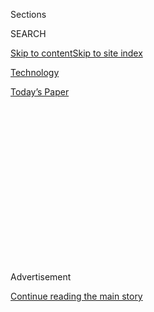 <div id="app">

<div>

<div>

<div>

<div class="NYTAppHideMasthead css-1q2w90k e1suatyy0">

<div class="section css-ui9rw0 e1suatyy2">

<div class="css-eph4ug er09x8g0">

<div class="css-6n7j50">

</div>

<span class="css-1dv1kvn">Sections</span>

<div class="css-10488qs">

<span class="css-1dv1kvn">SEARCH</span>

</div>

[Skip to content](#site-content)[Skip to site
index](#site-index)

</div>

<div id="masthead-section-label" class="css-1wr3we4 eaxe0e00">

[Technology](https://www.nytimes3xbfgragh.onion/section/technology)

</div>

<div class="css-10698na e1huz5gh0">

</div>

</div>

<div id="masthead-bar-one" class="section hasLinks css-15hmgas e1csuq9d3">

<div class="css-uqyvli e1csuq9d0">

</div>

<div class="css-1uqjmks e1csuq9d1">

</div>

<div class="css-9e9ivx">

[](https://myaccount.nytimes3xbfgragh.onion/auth/login?response_type=cookie&client_id=vi)

</div>

<div class="css-1bvtpon e1csuq9d2">

[Today’s
Paper](https://www.nytimes3xbfgragh.onion/section/todayspaper)

</div>

</div>

</div>

</div>

<div data-aria-hidden="false">

<div id="site-content" data-role="main">

<div>

<div class="css-1aor85t" style="opacity:0.000000001;z-index:-1;visibility:hidden">

<div class="css-1hqnpie">

<div class="css-epjblv">

<span class="css-17xtcya">[Technology](/section/technology)</span><span class="css-x15j1o">|</span><span class="css-fwqvlz">Trump
Targets WeChat and TikTok, in Sharp Escalation With
China</span>

</div>

<div class="css-k008qs">

<div class="css-1iwv8en">

<span class="css-18z7m18"></span>

<div>

</div>

</div>

<span class="css-1n6z4y">https://nyti.ms/3ifwdjl</span>

<div class="css-1705lsu">

<div class="css-4xjgmj">

<div class="css-4skfbu" data-role="toolbar" data-aria-label="Social Media Share buttons, Save button, and Comments Panel with current comment count" data-testid="share-tools">

  - 
  - 
  - 
  - 
    
    <div class="css-6n7j50">
    
    </div>

  - 
  - 

</div>

</div>

</div>

</div>

</div>

</div>

<div id="NYT_TOP_BANNER_REGION" class="css-13pd83m">

</div>

<div id="top-wrapper" class="css-1sy8kpn">

<div id="top-slug" class="css-l9onyx">

Advertisement

</div>

[Continue reading the main
story](#after-top)

<div class="ad top-wrapper" style="text-align:center;height:100%;display:block;min-height:250px">

<div id="top" class="place-ad" data-position="top" data-size-key="top">

</div>

</div>

<div id="after-top">

</div>

</div>

<div>

<div id="sponsor-wrapper" class="css-1hyfx7x">

<div id="sponsor-slug" class="css-19vbshk">

Supported by

</div>

[Continue reading the main
story](#after-sponsor)

<div id="sponsor" class="ad sponsor-wrapper" style="text-align:center;height:100%;display:block">

</div>

<div id="after-sponsor">

</div>

</div>

<div class="css-186x18t">

</div>

<div class="css-1vkm6nb ehdk2mb0">

# Trump Targets WeChat and TikTok, in Sharp Escalation With China

</div>

The government cited national security concerns in announcing sweeping
restrictions on two popular Chinese social media networks, a move that
is likely to be met with retaliation.

<div class="css-79elbk" data-testid="photoviewer-wrapper">

<div class="css-z3e15g" data-testid="photoviewer-wrapper-hidden">

</div>

<div class="css-1a48zt4 ehw59r15" data-testid="photoviewer-children">

![<span class="css-16f3y1r e13ogyst0" data-aria-hidden="true">President
Trump signed executive orders that placed restrictions on TikTok and
WeChat, two popular Chinese social media networks, after 45
days.</span><span class="css-cnj6d5 e1z0qqy90" itemprop="copyrightHolder"><span class="css-1ly73wi e1tej78p0">Credit...</span><span><span>Danish
Siddiqui/Reuters</span></span></span>](https://static01.graylady3jvrrxbe.onion/images/2020/08/06/business/06dc-chinaban1/merlin_175366002_fe1eaecc-4bf3-4dfe-8538-24ad1d4024bb-articleLarge.jpg?quality=75&auto=webp&disable=upscale)

</div>

</div>

<div class="css-18e8msd">

<div class="css-otjvjh epjyd6m0">

<div class="css-nmf14i ey68jwv0" data-aria-hidden="true">

[![Ana
Swanson](https://static01.graylady3jvrrxbe.onion/images/2018/12/10/multimedia/author-ana-swanson/author-ana-swanson-thumbLarge.png
"Ana Swanson")](https://www.nytimes3xbfgragh.onion/by/ana-swanson)[![Mike
Isaac](https://static01.graylady3jvrrxbe.onion/images/2018/02/16/multimedia/author-mike-isaac/author-mike-isaac-thumbLarge.jpg
"Mike Isaac")](https://www.nytimes3xbfgragh.onion/by/mike-isaac)[![Paul
Mozur](https://static01.graylady3jvrrxbe.onion/images/2018/10/15/multimedia/author-paul-mozur/author-paul-mozur-thumbLarge.png
"Paul Mozur")](https://www.nytimes3xbfgragh.onion/by/paul-mozur)

</div>

<div class="css-1baulvz">

By [<span class="css-1baulvz" itemprop="name">Ana
Swanson</span>](https://www.nytimes3xbfgragh.onion/by/ana-swanson),
[<span class="css-1baulvz" itemprop="name">Mike
Isaac</span>](https://www.nytimes3xbfgragh.onion/by/mike-isaac) and
[<span class="css-1baulvz last-byline" itemprop="name">Paul
Mozur</span>](https://www.nytimes3xbfgragh.onion/by/paul-mozur)

</div>

</div>

  - 
    
    <div class="css-ld3wwf e16638kd2">
    
    Published Aug. 6, 2020Updated Aug. 7, 2020,
    <span class="css-epvm6">4:57 a.m.
    ET</span>
    
    </div>

  - 
    
    <div class="css-4xjgmj">
    
    <div class="css-pvvomx" data-role="toolbar" data-aria-label="Social Media Share buttons, Save button, and Comments Panel with current comment count" data-testid="share-tools">
    
      - 
      - 
      - 
      - 
        
        <div class="css-6n7j50">
        
        </div>
    
      - 
      - 
    
    </div>
    
    </div>

</div>

<div class="css-mdjrty">

[阅读简体中文版](https://cn.nytimes3xbfgragh.onion/usa/20200807/trump-wechat-tiktok-china/ "Read in Simplified Chinese")[閱讀繁體中文版](https://cn.nytimes3xbfgragh.onion/usa/20200807/trump-wechat-tiktok-china/zh-hant/ "Read in Traditional Chinese")

</div>

</div>

<div class="section meteredContent css-1r7ky0e" name="articleBody" itemprop="articleBody">

<div class="css-1fanzo5 StoryBodyCompanionColumn">

<div class="css-53u6y8">

WASHINGTON — The Trump administration has announced sweeping
restrictions on two popular Chinese social media networks, [TikTok and
WeChat](https://www.nytimes3xbfgragh.onion/2020/08/07/business/trump-china-wechat-tiktok.html),
a sharp escalation of its confrontation with China that is likely to be
met with retaliation.

Two executive orders, released late Thursday and taking effect in 45
days, cited national security concerns to bar any transactions with
WeChat or TikTok by any person or involving any property subject to the
jurisdiction of the United States. The order essentially sets a 45-day
deadline for an acquisition of TikTok, which is [in talks to be acquired
by
Microsoft](https://www.nytimes3xbfgragh.onion/2020/08/03/technology/trump-tiktok-microsoft.html).

Tensions between the United States and China have already escalated to
levels not seen in decades over rifts in geopolitics, technology and
trade. In recent months, Trump administration officials have challenged
China on its crackdown in Hong Kong, its territorial claims in the South
China Sea and its efforts to produce global tech champions. The campaign
has been provoked in part by China’s more assertive posture, but also
President Trump’s desire to convince voters that he is tough on China as
the election approaches.

Mr. Trump’s advisers have zeroed in on technology companies, which they
say are beholden to the Chinese government through security laws. Many
companies that do business across the Pacific have been left paralyzed
or begun to reconsider their partnerships, unsure of whether these
tensions will spill into a new Cold War. The restrictions announced
Thursday would also represent a further balkanization of the global
internet, as nations continue to cut off foreign technology companies
from one another’s markets.

</div>

</div>

<div class="css-1fanzo5 StoryBodyCompanionColumn">

<div class="css-53u6y8">

In the announcement, Mr. Trump accused WeChat, made by Tencent, and
TikTok, made by ByteDance, of providing a channel for the Chinese
Communist Party to obtain Americans’ proprietary information, keep tabs
on Chinese citizens abroad and carry out disinformation campaigns to
benefit China’s interest.

“The spread in the United States of mobile applications developed and
owned by companies in the People’s Republic of China (China) continues
to threaten the national security, foreign policy and economy of the
United States,” the president wrote.

Much remains unclear about the scope of the ban, including precisely
which transactions would be covered. But it appears to have even more
severe consequences for WeChat than for TikTok, which could be rescued
through its talks with an American suitor.

WeChat is used widely around the world, particularly by people of
Chinese descent, to communicate with friends, read news and carry out
business transactions, and such a ban could effectively cut off much
informal communication between people in China and the United States.
Questions remain as to whether the order will affect businesses tied to
Tencent, WeChat’s parent company, which is an investor in many popular
American technology and gaming start-ups.

“We are reviewing the executive order to get a full understanding,” a
Tencent representative said early Friday. The company’s shares fell
almost 6 percent in trading on Friday.

</div>

</div>

<div class="css-1fanzo5 StoryBodyCompanionColumn">

<div class="css-53u6y8">

A press officer for Microsoft declined to comment.

In a statement on Friday, TikTok said it was “shocked” by the executive
order, which it said risked “undermining global businesses’ trust in the
United States’ commitment to the rule of law.”

“We will pursue all remedies available to us,” the statement said, “in
order to ensure that the rule of law is not discarded and that our
company and our users are treated fairly — if not by the administration,
then by the U.S. courts.”

At a daily news briefing Friday, the Chinese Ministry of Foreign Affairs
spokesman Wang Wenbin called the executive orders a “nakedly hegemonic
act” and added, “on the pretext of national security, the U.S.
frequently abuses national power and unreasonably suppresses relevant
enterprises.”

TikTok is in talks with at least three other American companies,
including Microsoft, regarding a potential acquisition of TikTok’s
business. Last week, Microsoft said it planned to pursue the
negotiations for a purchase of TikTok’s service in the United States,
Canada, Australia and New Zealand, and would do so by Sept. 15.

Mr. Trump for weeks has been urged to intervene with TikTok, and by a
range of advisers. Many of those advisers, including Treasury Secretary
Steven Mnuchin, had counseled Mr. Trump to follow the recommendations of
a national security panel, the Committee on Foreign Investment in the
United States, and allow Microsoft or another suitor to buy the
Chinese-owned service.

But other advisers, like the White House trade adviser Peter Navarro,
pushed for more sweeping action. By Friday evening, as the president
flew back to Washington from Florida, Mr. Trump told reporters that he
did not want TikTok to be acquired by an American company and that he
would use his presidential authority to bar TikTok from operating in the
United States.

That position did not last long. Mr. Mnuchin and other officials
scrambled to find people who would intervene with the president,
imploring people like Senator Lindsey Graham, Republican from South
Carolina, to explain to the president why the Microsoft deal was a good
option. Mr. Graham and Mr. Mnuchin cautioned Mr. Trump about a risky
political calculation if TikTok simply went dark.

</div>

</div>

<div class="css-1fanzo5 StoryBodyCompanionColumn">

<div class="css-53u6y8">

By Sunday, [Mr. Trump had come
around](https://www.nytimes3xbfgragh.onion/2020/08/02/business/economy/trump-tiktok-china-national-security.html).
But he has never seemed completely settled on one approach.

The threat of an outright ban on transactions is a serious blow for
ByteDance and Zhang Yiming, the company’s chief executive, whose goal
for years has been to connect the world through his various consumer
apps. Nicknamed the “[app
factory](https://qz.com/1803609/all-the-apps-run-by-tiktoks-chinese-owner-bytedance/#:~:text=Although%20most%20often%20described%20as,news%20aggregator%20to%20productivity%20management)”
in China, ByteDance is home to more than 20 apps, including personal
financial apps and productivity programs.

TikTok is far and away the crown jewel of ByteDance’s portfolio. Used by
more than 800 million people globally, TikTok grew popular for its
short, catchy videos that spread quickly and virally over social media
channels. Mr. Zhang took steps to allow TikTok’s presence in some of the
world’s most important consumer markets, like storing user data on
servers in Virginia and Singapore, and hiring heads of business in the
United States.

For many in China, the ban of WeChat will be a bigger deal. TikTok does
not operate in China, where ByteDance instead offers an equivalent
service, called Douyin.

WeChat, on the other hand, spans Beijing’s system of internet filters,
connecting communities within and outside China. Exchange students use
it to keep in touch with their families, investors use it to broker
deals, and diaspora communities rely on it to keep in touch with
relatives. Within China there are few alternatives to WeChat, because
most other international messaging apps are blocked.

The order appeared to ban transactions between U.S. companies and
Tencent, the owner of WeChat. Such a block would become a major
difficulty for American firms in China, which use the ubiquitous WeChat
social media app to do marketing, advertising and after-sales service.

Tencent is also widely invested in American gaming and social media
companies, including Snap, Activision Blizzard and the makers of
Fortnite, Clash of Clans and League of Legends. It’s not clear how the
order might affect such investments.

Over the years WeChat went from copycat chat app to a force all its own.
Crammed with services that enable online payments, e-commerce orders and
other services, it grew into an inspiration for Silicon Valley.
Companies like Facebook followed some of its cues in adding features to
their own messaging apps.

</div>

</div>

<div class="css-1fanzo5 StoryBodyCompanionColumn">

<div class="css-53u6y8">

Yet WeChat has also long been used by the police in Beijing to track
dissidents. More recently, the app has emerged as a data conduit for the
newly empowered internet police, who examine discussions for signs of
political disloyalty. The app is also heavily censored, turning it into
a sort of state-controlled filter bubble. Rumors not acceptable by
Beijing are quashed, while others are left to spread.

Concern has been growing among Trump administration officials that
WeChat offers the Chinese government not merely a way to gather data and
information within the United States, but also a potent channel for
spreading alternative narratives and disinformation. Matthew Pottinger,
the deputy White House national security adviser, and Mr. Navarro have
both been strong supporters of the executive orders.

But the national security cases against TikTok and WeChat are far from
clear. Even within the national security community — and the nation’s
intelligence agencies — there are doubts that the United States can
successfully cut its networks and technologies off from China. There is
also a realization that a good number of communications will run over
Chinese-controlled computers, networks and switches no matter what the
U.S. government does.

“While TikTok is being singled out in this executive order, their data
collection and sharing practices are fairly standard in the industry,”
said Kirsten Martin, a professor on technology ethics at the University
of Notre Dame’s business school. “In fact, many fitness apps were banned
from use in the military for tracking location data, but we did not ban
them from all U.S. citizens.”

It’s not yet clear how a ban on WeChat or TikTok would be enforced, but
users could adopt the same tactics many take in China when a service is
banned and look for workarounds. If the app is taken down from app
stores, people might find other ways to download it. If its use is
blocked, they can turn to services that mask the origin of an internet
connection. Even so, as Beijing has found out, many lack the savvy and
patience for such technical fixes, and may cease using the service.

Ana Swanson reported from Washington, Mike Isaac from San Francisco, and
Paul Mozur from Taipei, Taiwan. Maggie Haberman, David Sanger and
Raymond Zhong contributed reporting.

</div>

</div>

</div>

<div>

</div>

<div>

</div>

<div>

</div>

<div>

<div id="bottom-wrapper" class="css-1ede5it">

<div id="bottom-slug" class="css-l9onyx">

Advertisement

</div>

[Continue reading the main
story](#after-bottom)

<div id="bottom" class="ad bottom-wrapper" style="text-align:center;height:100%;display:block;min-height:90px">

</div>

<div id="after-bottom">

</div>

</div>

</div>

</div>

</div>

## Site Index

<div>

</div>

## Site Information Navigation

  - [© <span>2020</span> <span>The New York Times
    Company</span>](https://help.nytimes3xbfgragh.onion/hc/en-us/articles/115014792127-Copyright-notice)

<!-- end list -->

  - [NYTCo](https://www.nytco.com/)
  - [Contact
    Us](https://help.nytimes3xbfgragh.onion/hc/en-us/articles/115015385887-Contact-Us)
  - [Work with us](https://www.nytco.com/careers/)
  - [Advertise](https://nytmediakit.com/)
  - [T Brand Studio](http://www.tbrandstudio.com/)
  - [Your Ad
    Choices](https://www.nytimes3xbfgragh.onion/privacy/cookie-policy#how-do-i-manage-trackers)
  - [Privacy](https://www.nytimes3xbfgragh.onion/privacy)
  - [Terms of
    Service](https://help.nytimes3xbfgragh.onion/hc/en-us/articles/115014893428-Terms-of-service)
  - [Terms of
    Sale](https://help.nytimes3xbfgragh.onion/hc/en-us/articles/115014893968-Terms-of-sale)
  - [Site
    Map](https://spiderbites.nytimes3xbfgragh.onion)
  - [Help](https://help.nytimes3xbfgragh.onion/hc/en-us)
  - [Subscriptions](https://www.nytimes3xbfgragh.onion/subscription?campaignId=37WXW)

</div>

</div>

</div>

</div>
